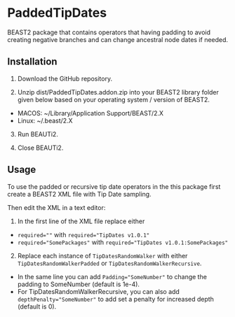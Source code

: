 # PaddedTipDates

BEAST2 package that contains operators that having padding to avoid creating negative branches and can change ancestral node dates if needed.

## Installation

1. Download the GitHub repository.

2. Unzip dist/PaddedTipDates.addon.zip into your BEAST2 library folder given below based on your operating system / version of BEAST2.

  * MACOS: ~/Library/Application Support/BEAST/2.X
  * Linux: ~/.beast/2.X

3. Run BEAUTi2.

4. Close BEAUTi2.

## Usage

To use the padded or recursive tip date operators in the this package first create a BEAST2 XML file with Tip Date sampling.

Then edit the XML in a text editor:

1. In the first line of the XML file replace either

  * `required=""` with `required="TipDates v1.0.1"`
  * `required="SomePackages"` with `required="TipDates v1.0.1:SomePackages"`
   
2. Replace each instance of `TipDatesRandomWalker` with either `TipDatesRandomWalkerPadded` or `TipDatesRandomWalkerRecursive`.
  
  * In the same line you can add `Padding="SomeNumber"` to change the padding to SomeNumber (default is 1e-4).
  * For TipDatesRandomWalkerRecursive, you can also add `depthPenalty="SomeNumber"` to add set a penalty for increased depth (default is 0).
